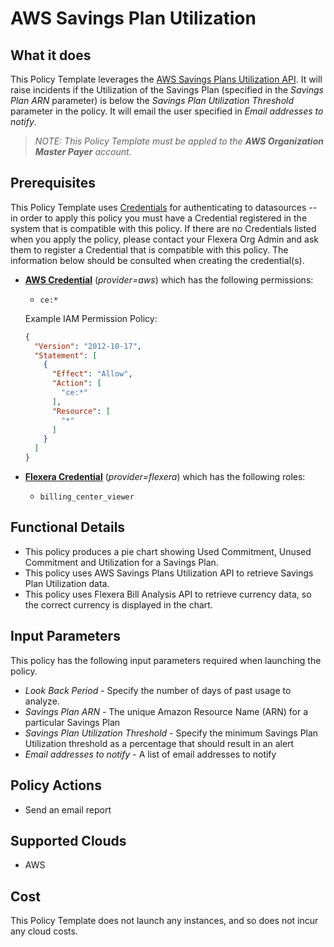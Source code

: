 # AWS Savings Plan Utilization

## What it does

This Policy Template leverages the [AWS Savings Plans Utilization API](https://docs.aws.amazon.com/aws-cost-management/latest/APIReference/API_GetSavingsPlansUtilization.html). It will raise incidents if the Utilization of the Savings Plan (specified in the *Savings Plan ARN* parameter) is below the *Savings Plan Utilization Threshold* parameter in the policy. It will email the user specified in *Email addresses to notify*.

> *NOTE: This Policy Template must be appled to the **AWS Organization Master Payer** account.*

## Prerequisites

This Policy Template uses [Credentials](https://docs.flexera.com/flexera/EN/Automation/ManagingCredentialsExternal.htm) for authenticating to datasources -- in order to apply this policy you must have a Credential registered in the system that is compatible with this policy. If there are no Credentials listed when you apply the policy, please contact your Flexera Org Admin and ask them to register a Credential that is compatible with this policy. The information below should be consulted when creating the credential(s).

- [**AWS Credential**](https://docs.flexera.com/flexera/EN/Automation/ProviderCredentials.htm#automationadmin_1982464505_1121575) (*provider=aws*) which has the following permissions:
  - `ce:*`

  Example IAM Permission Policy:

  ```json
  {
    "Version": "2012-10-17",
    "Statement": [
      {
        "Effect": "Allow",
        "Action": [
          "ce:*"
        ],
        "Resource": [
          "*"
        ]
      }
    ]
  }
  ```

- [**Flexera Credential**](https://docs.flexera.com/flexera/EN/Automation/ProviderCredentials.htm) (*provider=flexera*) which has the following roles:
  - `billing_center_viewer`

## Functional Details

- This policy produces a pie chart showing Used Commitment, Unused Commitment and Utilization for a Savings Plan.
- This policy uses AWS Savings Plans Utilization API to retrieve Savings Plan Utilization data.
- This policy uses Flexera Bill Analysis API to retrieve currency data, so the correct currency is displayed in the chart.

## Input Parameters

This policy has the following input parameters required when launching the policy.

- *Look Back Period* - Specify the number of days of past usage to analyze.
- *Savings Plan ARN* - The unique Amazon Resource Name (ARN) for a particular Savings Plan
- *Savings Plan Utilization Threshold* - Specify the minimum Savings Plan Utilization threshold as a percentage that should result in an alert
- *Email addresses to notify* - A list of email addresses to notify

## Policy Actions

- Send an email report

## Supported Clouds

- AWS

## Cost

This Policy Template does not launch any instances, and so does not incur any cloud costs.
